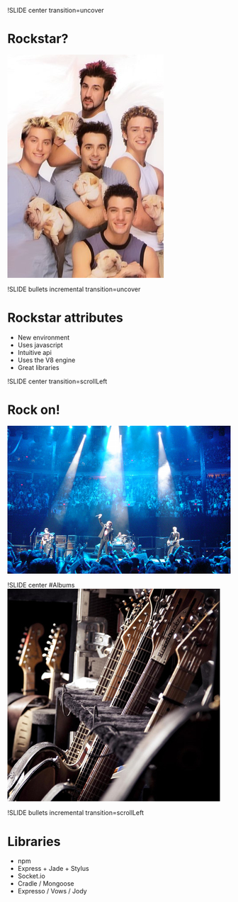 !SLIDE center transition=uncover
# Rockstar?
![boyband](boyband.jpg)

!SLIDE bullets incremental transition=uncover
# Rockstar attributes
* New environment
* Uses javascript
* Intuitive api
* Uses the V8 engine
* Great libraries

!SLIDE center transition=scrollLeft
# Rock on!
![u2](u2.jpg)

!SLIDE center
#Albums
![guitar](guitars.jpg)

!SLIDE bullets incremental transition=scrollLeft
# Libraries
* npm
* Express + Jade + Stylus
* Socket.io
* Cradle / Mongoose
* Expresso / Vows / Jody

 

